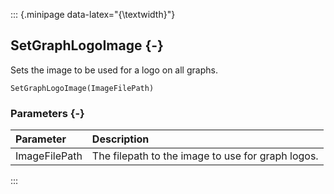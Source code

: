 ::: {.minipage data-latex="{\textwidth}"}
## SetGraphLogoImage {-}

Sets the image to be used for a logo on all graphs.

```{sql}
SetGraphLogoImage(ImageFilePath)
```

### Parameters {-}

**Parameter** | **Description**
| :-- | :-- |
ImageFilePath | The filepath to the image to use for graph logos.
:::
